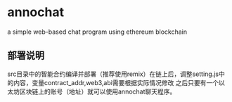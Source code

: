 # annochat
a simple web-based chat program using ethereum blockchain


## 部署说明
src目录中的智能合约编译并部署（推荐使用remix）在链上后，调整setting.js中的内容，变量contract_addr,web3,abi需要根据实际情况修改
之后只要有一个以太坊区块链上的账号（地址）就可以使用annochat聊天程序。


